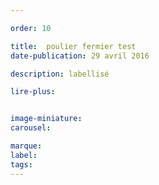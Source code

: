 ```yaml
---

order: 10

title:  poulier fermier test
date-publication: 29 avril 2016

description: labellisé

lire-plus: 


image-miniature: 
carousel: 

marque:
label: 
tags: 
---
```


<!--fin-excerpt-->
<!-- ******************************** -->
<!-- **** début contenu détaillé **** -->



<!-- **** fin contenu détaillé **** -->
<!-- ****************************** -->




